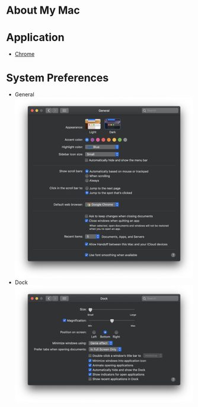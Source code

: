 # About My Mac

# Application
* [Chrome](./application/chrome/README.md)

# System Preferences
* General  
![screenshot_general](./system_preferences/general/01.png)
* Dock  
![screentshot_dock](./system_preferences/dock/01.png)

